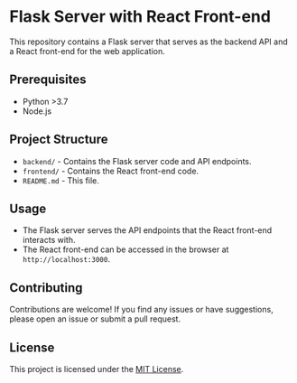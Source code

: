 # Flask Server with React Front-end

This repository contains a Flask server that serves as the backend API and a React front-end for the web application.

## Prerequisites

- Python >3.7
- Node.js

## Project Structure

- `backend/` - Contains the Flask server code and API endpoints.
- `frontend/` - Contains the React front-end code.
- `README.md` - This file.

## Usage

- The Flask server serves the API endpoints that the React front-end interacts with.
- The React front-end can be accessed in the browser at `http://localhost:3000`.

## Contributing

Contributions are welcome! If you find any issues or have suggestions, please open an issue or submit a pull request.

## License

This project is licensed under the [MIT License](LICENSE).